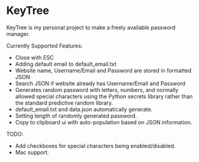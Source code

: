 # KeyTree
KeyTree is my personal project to make a freely available password manager.

Currently Supported Features:
- Close with ESC
- Adding default email to default_email.txt
- Website name, Username/Email and Password are stored in formatted JSON
- Search JSON if website already has Username/Email and Password
- Generates random password with letters, numbers, and normally allowed special characters using the Python secrets library rather than the standard predictive random library.
- default_email.txt and data.json automatically generate.
- Setting length of randomly generated password.
- Copy to clipboard ui with auto-population based on JSON information.

TODO:
- Add checkboxes for special characters being enabled/disabled.
- Mac support.
